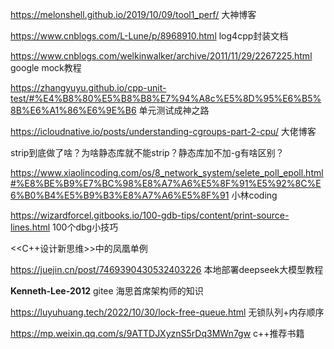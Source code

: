 https://melonshell.github.io/2019/10/09/tool1_perf/     大神博客



https://www.cnblogs.com/L-Lune/p/8968910.html log4cpp封装文档



https://www.cnblogs.com/welkinwalker/archive/2011/11/29/2267225.html  google mock教程



https://zhangyuyu.github.io/cpp-unit-test/#%E4%B8%80%E5%B8%B8%E7%94%A8c%E5%8D%95%E6%B5%8B%E6%A1%86%E6%9E%B6  单元测试成神之路



https://icloudnative.io/posts/understanding-cgroups-part-2-cpu/    大佬博客

strip到底做了啥？为啥静态库就不能strip？静态库加不加-g有啥区别？





https://www.xiaolincoding.com/os/8_network_system/selete_poll_epoll.html#%E8%BE%B9%E7%BC%98%E8%A7%A6%E5%8F%91%E5%92%8C%E6%B0%B4%E5%B9%B3%E8%A7%A6%E5%8F%91   小林coding



https://wizardforcel.gitbooks.io/100-gdb-tips/content/print-source-lines.html   100个dbg小技巧



<<C++设计新思维>>中的凤凰单例





https://juejin.cn/post/7469390430532403226   本地部署deepseek大模型教程



**Kenneth-Lee-2012**   gitee  海思首席架构师的知识



https://luyuhuang.tech/2022/10/30/lock-free-queue.html  无锁队列+内存顺序



https://mp.weixin.qq.com/s/9ATTDJXyznS5rDq3MWn7gw  c++推荐书籍